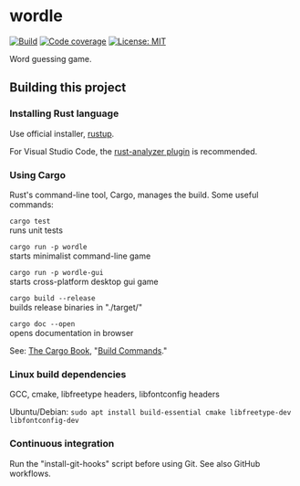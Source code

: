 # wordle

[![Build](https://github.com/jackwillis/wordle/actions/workflows/build.yml/badge.svg)](https://github.com/jackwillis/wordle/actions/workflows/build.yml)
[![Code coverage](https://codecov.io/gh/jackwillis/wordle/branch/main/graph/badge.svg?token=2Y9FF6ZM9Y)](https://codecov.io/gh/jackwillis/wordle)
[![License: MIT](https://img.shields.io/badge/License-MIT-yellow.svg)](https://opensource.org/licenses/MIT)

Word guessing game.

## Building this project

### Installing Rust language

Use official installer, [rustup](https://rustup.rs/).

For Visual Studio Code, the
[rust-analyzer plugin](https://marketplace.visualstudio.com/items?itemName=matklad.rust-analyzer)
is recommended.

### Using Cargo

Rust's command-line tool, Cargo, manages the build.
Some useful commands:

`cargo test`  
runs unit tests

`cargo run -p wordle`  
starts minimalist command-line game

`cargo run -p wordle-gui`  
starts cross-platform desktop gui game

`cargo build --release`  
builds release binaries in "./target/"

`cargo doc --open`  
opens documentation in browser

See: [The Cargo Book](https://doc.rust-lang.org/cargo/index.html),
"[Build Commands](https://doc.rust-lang.org/cargo/commands/build-commands.html)."

### Linux build dependencies

GCC, cmake, libfreetype headers, libfontconfig headers

Ubuntu/Debian: `sudo apt install build-essential cmake libfreetype-dev libfontconfig-dev`

### Continuous integration

Run the "install-git-hooks" script before using Git.
See also GitHub workflows.
